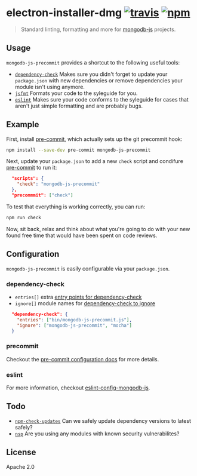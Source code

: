 # electron-installer-dmg [![travis][travis_img]][travis_url] [![npm][npm_img]][npm_url]

> Standard linting, formatting and more for [mongodb-js][mongodb-js] projects.

## Usage

`mongodb-js-precommit` provides a shortcut to the following useful tools:

- [`dependency-check`][dependency-check] Makes sure you didn't forget to update
  your `package.json` with new dependencies or remove dependencies your module
  isn't using anymore.
- [`jsfmt`][jsfmt] Formats your code to the syleguide for you.
- [`eslint`][eslint] Makes sure your code conforms to the syleguide for cases
  that aren't just simple formatting and are probably bugs.

## Example

First, install [pre-commit][pre-commit], which actually sets up the git precommit hook:

```bash
npm install --save-dev pre-commit mongodb-js-precommit
```

Next, update your `package.json` to add a new `check` script and condifure
[pre-commit][pre-commit] to run it:

```json
  "scripts": {
    "check": "mongodb-js-precommit"
  },
  "precommmit": ["check"]
```

To test that everything is working correctly, you can run:

```bash
npm run check
```

Now, sit back, relax and think about what you're going to do with your
new found free time that would have been spent on code reviews.

## Configuration

`mongodb-js-precommit` is easily configurable via your `package.json`.

### dependency-check

- `entries[]` extra [entry points for dependency-check][dependency-check_entry]
- `ignore[]` module names for [dependency-check to ignore][dependency-check_ignore]

```json
  "dependency-check": {
    "entries": ["bin/mongodb-js-precommit.js"],
    "ignore": ["mongodb-js-precommit", "mocha"]
  }
```

### precommit

Checkout the [pre-commit configuration docs][pre-commit_config] for more details.

### eslint

For more information, checkout [eslint-config-mongodb-js][eslint-config-mongodb-js].

## Todo

- [`npm-check-updates`][npm-check-updates] Can we safely update dependency
  versions to latest safely?
- [`nsp`][nsp] Are you using any modules with known security vulnerabilites?

## License

Apache 2.0


[pre-commit]: https://www.npmjs.com/package/pre-commit
[pre-commit_config]: https://www.npmjs.com/package/pre-commit#configuration
[travis_img]: https://img.shields.io/travis/mongodb-js/precommit.svg
[travis_url]: https://travis-ci.org/mongodb-js/precommit
[npm_img]: https://img.shields.io/npm/v/mongodb-js-precommit.svg
[npm_url]: https://npmjs.org/package/mongodb-js-precommit
[mongodb-js]: http://mongodb-js.github.io/
[dependency-check]: https://www.npmjs.com/package/dependency-check
[dependency-check_entry]: https://www.npmjs.com/package/dependency-check#entry
[dependency-check_ignore]: https://www.npmjs.com/package/dependency-check#ignore-module-i
[jsfmt]: https://github.com/rdio/jsfmt
[eslint]: http://eslint.org
[eslint-config-mongodb-js]: https://github.com/mongodb-js/eslint-config
[nsp]: https://www.npmjs.com/package/nsp
[npm-check-updates]: https://www.npmjs.com/package/npm-check-updates
